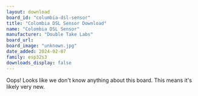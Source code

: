 ```yaml
---
layout: download
board_id: "columbia-dsl-sensor"
title: "Colombia DSL Sensor Download"
name: "Colombia DSL Sensor"
manufacturer: "Double Take Labs"
board_url:
board_image: "unknown.jpg"
date_added: 2024-02-07
family: esp32s3
downloads_display: false
---
```


Oops! Looks like we don't know anything about this board. This means it's likely very new.
